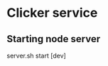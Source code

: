 Clicker service
===========================

Starting node server
--------------------------
server.sh start [dev]
